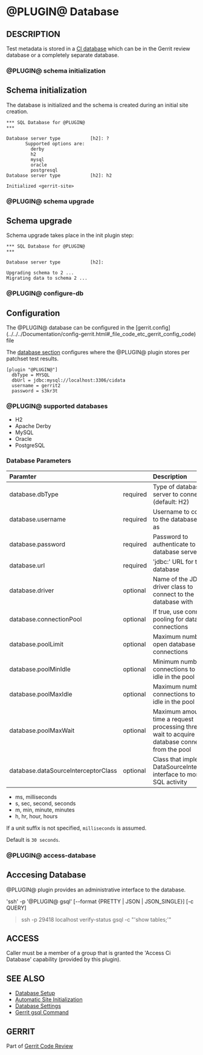 @PLUGIN@ Database
=================

DESCRIPTION
-----------
Test metadata is stored in a [CI database](#supported-dbs) which can be in the
Gerrit review database or a completely separate database.

### <a id="schema-initialization"> @PLUGIN@ schema initialization

Schema initialization
---------------------

The database is initialized and the schema is created during an initial
site creation.

```
*** SQL Database for @PLUGIN@
***

Database server type           [h2]: ?
       Supported options are:
         derby
         h2
         mysql
         oracle
         postgresql
Database server type           [h2]: h2

Initialized <gerrit-site>
```

### <a id="schema-upgrade"> @PLUGIN@ schema upgrade

Schema upgrade
--------------

Schema upgrade takes place in the init plugin step:

```
*** SQL Database for @PLUGIN@
***

Database server type           [h2]:

Upgrading schema to 2 ...
Migrating data to schema 2 ...
```

### <a id="configure-db"> @PLUGIN@ configure-db

Configuration
-------------

The @PLUGIN@ database can be configured in the [gerrit.config]
(../../../Documentation/config-gerrit.html#_file_code_etc_gerrit_config_code)
file

The [database section](#database-params) configures where the @PLUGIN@ plugin
stores per patchset test results.

```
[plugin "@PLUGIN@"]
  dbType = MYSQL
  dbUrl = jdbc:mysql://localhost:3306/cidata
  username = gerrit2
  password = s3kr3t
```

### <a id="supported-dbs"> @PLUGIN@ supported databases
 * H2
 * Apache Derby
 * MySQL
 * Oracle
 * PostgreSQL

### <a id="database-params"> Database Parameters

|Paramter|    |Description|
|:-------|:---|:----------|
|database.dbType|required|Type of database server to connect to (default: H2)|
|database.username|required|Username to connect to the database server as|
|database.password|required|Password to authenticate to the database server with|
|database.url|required|'jdbc:' URL for the database|
|database.driver|optional|Name of the JDBC driver class to connect to the database with|
|database.connectionPool|optional|If true, use connection pooling for database connections|
|database.poolLimit|optional|Maximum number of open database connections|
|database.poolMinIdle|optional|Minimum number of connections to keep idle in the pool|
|database.poolMaxIdle|optional|Maximum number of connections to keep idle in the pool|
|database.poolMaxWait|optional|Maximum amount of time a request processing thread will wait to acquire a database connection from the pool|
|database.dataSourceInterceptorClass|optional|Class that implements DataSourceInterceptor interface to monitor SQL activity|

* ms, milliseconds
* s, sec, second, seconds
* m, min, minute, minutes
* h, hr, hour, hours

If a unit suffix is not specified, `milliseconds` is assumed.

Default is `30 seconds`.


### <a id="access-database"> @PLUGIN@ access-database

Acccesing Database
------------------

@PLUGIN@ plugin provides an administrative interface to the database.

'ssh' -p <port> <host> '@PLUGIN@ gsql' [--format {PRETTY | JSON | JSON_SINGLE}] [-c QUERY]


> ssh -p 29418 localhost verify-status gsql -c "'show tables;'"


ACCESS
------
Caller must be a member of a group that is granted the
'Access Ci Database' capability (provided by this plugin).

SEE ALSO
--------

* [Database Setup](../../../Documentation/database-setup.html)
* [Automatic Site Initialization](../../../Documentation/config-auto-site-initialization.html)
* [Database Settings](../../../Documentation/config-gerrit.html#database)
* [Gerrit gsql Command](../../../Documentation/cmd-gsql.html)


GERRIT
------
Part of [Gerrit Code Review](../../../Documentation/index.html)
